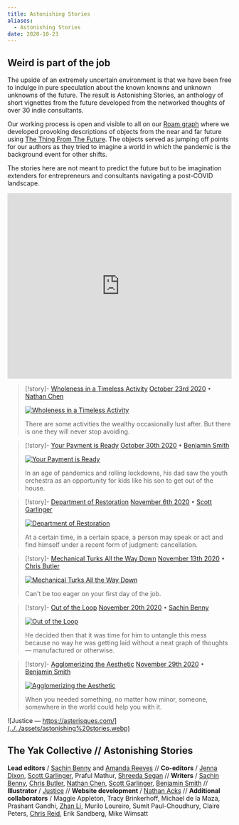```yaml
---
title: Astonishing Stories
aliases:
  - Astonishing Stories
date: 2020-10-23
---
```

## Weird is part of the job
The upside of an extremely uncertain environment is that we have been free to indulge in pure speculation about the known knowns and unknown unknowns of the future. The result is Astonishing Stories, an anthology of short vignettes from the future developed from the networked thoughts of over 30 indie consultants.

Our working process is open and visible to all on our [Roam graph](https://roamresearch.com/#/app/Astonishing_Stories/graph) where we developed provoking descriptions of objects from the near and far future using [The Thing From The Future](http://situationlab.org/project/the-thing-from-the-future/). The objects served as jumping off points for our authors as they tried to imagine a world in which the pandemic is the background event for other shifts. 

The stories here are not meant to predict the future but to be imagination extenders for entrepreneurs and consultants navigating a post-COVID landscape.

<iframe src="https://open.spotify.com/embed/playlist/7o4hqg7Jo8rrz1p61V7037" allowfullscreen="" allow="autoplay; clipboard-write; encrypted-media; fullscreen; picture-in-picture" loading="lazy" style="width: 100%; height: 416px; border: none;"></iframe>

> [!story]- [Wholeness in a Timeless Activity](Wholeness%20in%20a%20Timeless%20Activity.md)
> [October 23rd 2020](Wholeness%20in%20a%20Timeless%20Activity.md) • [Nathan Chen](https://nchen13.github.io/)
> 
> [![Wholeness in a Timeless Activity](../../assets/astonishing%20stories%201%20wholeness%20in%20a%20timeless%20activity.webp)](Wholeness%20in%20a%20Timeless%20Activity.md)
> 
> There are some activities the wealthy occasionally lust after. But there is one they will never stop avoiding.

> [!story]- [Your Payment is Ready](Your%20Payment%20is%20Ready.md)
> [October 30th 2020](Your%20Payment%20is%20Ready.md) • [Benjamin Smith](https://bens.substack.com/)
> 
> [![Your Payment is Ready](../../assets/astonishing%20stories%202%20your%20payment%20is%20ready.webp)](Your%20Payment%20is%20Ready.md)
> 
> In an age of pandemics and rolling lockdowns, his dad saw the youth orchestra as an opportunity for kids like his son to get out of the house.

> [!story]- [Department of Restoration](Department%20of%20Restoration.md)
> [November 6th 2020](Department%20of%20Restoration.md) • [Scott Garlinger](https://twitter.com/scott_garlinger)
> 
> [![Department of Restoration](../../assets/astonishing%20stories%203%20department%20of%20restoration.webp)](Department%20of%20Restoration.md)
> 
> At a certain time, in a certain space, a person may speak or act and find himself under a recent form of judgment: cancellation.

> [!story]- [Mechanical Turks All the Way Down](Mechanical%20Turks%20All%20the%20Way%20Down.md)
> [November 13th 2020](Mechanical%20Turks%20All%20the%20Way%20Down.md) • [Chris Butler](https://twitter.com/chrizbot)
> 
> [![Mechanical Turks All the Way Down](../../assets/astonishing%20stories%204%20mechanical%20turks%20all%20the%20way%20down.webp)](Mechanical%20Turks%20All%20the%20Way%20Down.md)
> 
> Can't be too eager on your first day of the job.

> [!story]- [Out of the Loop](Out%20of%20the%20Loop.md)
> [November 20th 2020](Out%20of%20the%20Loop.md) • [Sachin Benny](https://sachinbenny.notion.site/I-m-Sachin-Benny-7391ec1aafa94af28599a2b089c4bf35)
> 
> [![Out of the Loop](../../assets/astonishing%20stories%205%20out%20of%20the%20loop.webp)](Out%20of%20the%20Loop.md)
> 
> He decided then that it was time for him to untangle this mess because no way he was getting laid without a neat graph of thoughts — manufactured or otherwise.

> [!story]- [Agglomerizing the Aesthetic](Agglomerizing%20the%20Aesthetic.md)
> [November 29th 2020](Agglomerizing%20the%20Aesthetic.md) • [Benjamin Smith](https://bens.substack.com/)
> 
> [![Agglomerizing the Aesthetic](../../assets/astonishing%20stories%206%20agglomerizing%20the%20aesthetic.webp)](Agglomerizing%20the%20Aesthetic.md)
> 
> When you needed something, no matter how minor, someone, somewhere in the world could help you with it.

![Justice — https://asterisques.com/](../../assets/astonishing%20stories.webp)

## The Yak Collective // Astonishing Stories
**Lead editors** / [Sachin Benny](https://sachinbenny.notion.site/I-m-Sachin-Benny-7391ec1aafa94af28599a2b089c4bf35) and [Amanda Reeves](https://wabisabifutures.com/) // **Co-editors** / [Jenna Dixon](https://twitter.com/jdbb), [Scott Garlinger](https://twitter.com/scott_garlinger), Praful Mathur, [Shreeda Segan](https://twitter.com/freeshreeda) // **Writers** / [Sachin Benny](https://sachinbenny.notion.site/I-m-Sachin-Benny-7391ec1aafa94af28599a2b089c4bf35), [Chris Butler](https://twitter.com/chrizbot), [Nathan Chen](https://nchen13.github.io/), [Scott Garlinger](https://twitter.com/scott_garlinger), [Benjamin Smith](https://bens.substack.com/) // **Illustrator** / [Justice](https://asterisques.com/) // **Website development** / [Nathan Acks](https://www.necopinus.xyz/) // **Additional collaborators** / Maggie Appleton, Tracy Brinkerhoff, Michael de la Maza, Prashant Gandhi, [Zhan Li](https://twitter.com/thezhanly), Murilo Loureiro, Sumit Paul-Choudhury, Claire Peters, [Chris Reid](https://twitter.com/careid0), Erik Sandberg, Mike Wimsatt
